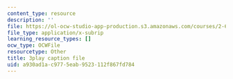 ```yaml
---
content_type: resource
description: ''
file: https://ol-ocw-studio-app-production.s3.amazonaws.com/courses/2-627-fundamentals-of-photovoltaics-fall-2013/a930ad1ac9775eab9523112f867fd784_vN5Yn-niTXE.vtt
file_type: application/x-subrip
learning_resource_types: []
ocw_type: OCWFile
resourcetype: Other
title: 3play caption file
uid: a930ad1a-c977-5eab-9523-112f867fd784
---
```

